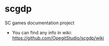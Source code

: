 # scgdp
SC games documentation project
* You can find any info in wiki: https://github.com/OpegitStudio/scgdp/wiki

